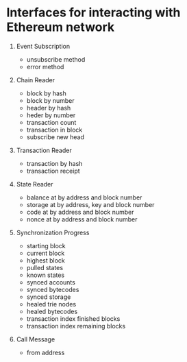 # Interfaces for interacting with Ethereum network

1. Event Subscription
    - unsubscribe method
    - error method

2. Chain Reader
    - block by hash
    - block by number
    - header by hash
    - heder by number
    - transaction count
    - transaction in block
    - subscribe new head

3. Transaction Reader
    - transaction by hash
    - transaction receipt

4. State Reader
    - balance at by address and block number
    - storage at by address, key and block number
    - code at by address and block number
    - nonce at by address and block number

5. Synchronization Progress
    - starting block
    - current block
    - highest block
    - pulled states
    - known states
    - synced accounts
    - synced bytecodes
    - synced storage
    - healed trie nodes
    - healed bytecodes
    - transaction index finished blocks
    - transaction index remaining blocks

6. Call Message
    - from address
